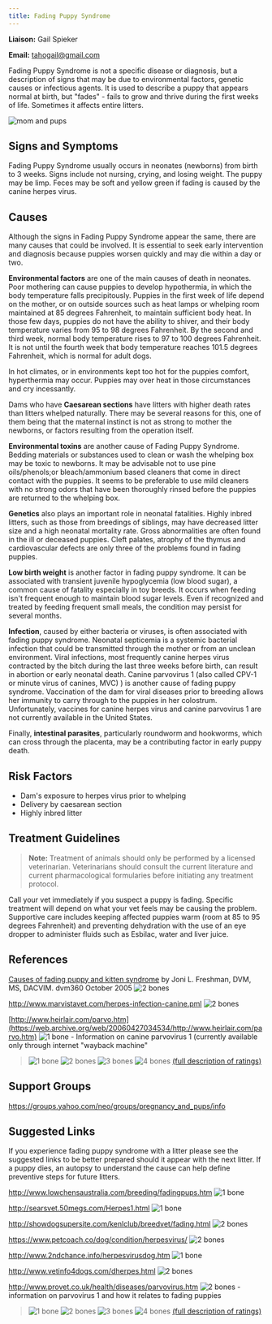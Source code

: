 ```yaml
---
title: Fading Puppy Syndrome
---
```

**Liaison:** Gail Spieker

**Email:** [tahogail@gmail.com](mailto:tahogail@gmail.com)

Fading Puppy Syndrome is not a specific disease or diagnosis, but a
description of signs that may be due to environmental factors, genetic
causes or infectious agents.  It is used to describe a puppy that
appears normal at birth, but "fades" - fails to grow and thrive during
the first weeks of life.  Sometimes it affects entire litters.

![mom and pups](/img/mom_and_pups.jpg)

## Signs and Symptoms

Fading Puppy Syndrome usually occurs in neonates (newborns) from birth
to 3 weeks.  Signs include not nursing, crying, and losing weight.  The
puppy may be limp.  Feces may be soft and yellow green if fading is
caused by the canine herpes virus.

## Causes

Although the signs in Fading Puppy Syndrome appear the same, there are
many causes that could be involved.  It is essential to seek early
intervention and diagnosis because puppies worsen quickly and may die
within a day or two.

**Environmental factors** are one of the main causes of death in
neonates.  Poor mothering can cause puppies to develop hypothermia, in
which the body temperature falls precipitously.  Puppies in the first
week of life depend on the mother, or on outside sources such as heat
lamps or whelping room maintained at 85 degrees Fahrenheit, to maintain
sufficient body heat.  In those few days, puppies do not have the
ability to shiver, and their body temperature varies from 95 to 98
degrees Fahrenheit.  By the second and third week, normal body
temperature rises to 97 to 100 degrees Fahrenheit.  It is not until the
fourth week that body temperature reaches 101.5 degrees Fahrenheit,
which is normal for adult dogs.

In hot climates, or in environments kept too hot for the puppies
comfort, hyperthermia may occur. Puppies may over heat in those
circumstances and cry incessantly.

Dams who have **Caesarean sections** have litters with higher death
rates than litters whelped naturally.  There may be several reasons for
this, one of them being that the maternal instinct is not as strong to
mother the newborns, or factors resulting from the operation itself.

**Environmental toxins** are another cause of Fading Puppy Syndrome.
Bedding materials or substances used to clean or wash the whelping box
may be toxic to newborns.  It may be advisable not to use pine
oils/phenols;or bleach/ammonium based cleaners that come in direct
contact with the puppies. It seems to be preferable to use mild cleaners
with no strong odors that have been thoroughly rinsed before the puppies
are returned to the whelping box.

**Genetics** also plays an important role in neonatal fatalities.
Highly inbred litters, such as those from breedings of siblings, may
have decreased litter size and a high neonatal mortality rate.  Gross
abnormalities are often found in the ill or deceased puppies.  Cleft
palates, atrophy of the thymus and cardiovascular defects are only three
of the problems found in fading puppies.

**Low birth weight** is another factor in fading puppy syndrome.  It can
be associated with transient juvenile hypoglycemia (low blood sugar), a
common cause of fatality especially in toy breeds.  It occurs when
feeding isn't frequent enough to maintain blood sugar levels.  Even if
recognized and treated by feeding frequent small meals, the condition
may persist for several months.

**Infection**, caused by either bacteria or viruses, is often associated
with fading puppy syndrome.  Neonatal septicemia is a systemic bacterial
infection that could be transmitted through the mother or from an
unclean environment.  Viral infections, most frequently canine herpes
virus contracted by the bitch during the last three weeks before birth,
can result in abortion or early neonatal death.  Canine parvovirus 1
(also called CPV-1 or minute virus of canines, MVC) ) is another cause
of fading puppy syndrome. Vaccination of the dam for viral diseases
prior to breeding allows her immunity to carry through to the puppies in
her colostrum.  Unfortunately, vaccines for canine herpes virus and
canine parvovirus 1 are not currently available in the United States.

Finally, **intestinal parasites**, particularly roundworm and hookworms,
which can cross through the placenta, may be a contributing factor in
early puppy death.

## Risk Factors

* Dam's exposure to herpes virus prior to whelping
* Delivery by caesarean section
* Highly inbred litter

## Treatment Guidelines

> **Note:** Treatment of animals should only be performed by a licensed
> veterinarian. Veterinarians should consult the current literature and
> current pharmacological formularies before initiating any treatment
> protocol.

Call your vet immediately if you suspect a puppy is fading.  Specific
treatment will depend on what your vet feels may be causing the
problem.   Supportive care includes keeping affected puppies warm (room
at 85 to 95 degrees Fahrenheit) and preventing dehydration with the use
of an eye dropper to administer fluids such as Esbilac, water and liver
juice.

## References

[Causes of fading puppy and kitten syndrome](https://www.dvm360.com/view/causes-fading-puppy-and-kitten-syndrome)
by Joni L. Freshman, DVM, MS, DACVIM.  dvm360 October
2005 ![2 bones](https://www.samoyedhealthfoundation.org/img/2-bones.gif)

<http://www.marvistavet.com/herpes-infection-canine.pml>
![2 bones](/img/2-bones.gif)

[http://www.heirlair.com/parvo.htm](https://web.archive.org/web/20060427034534/http://www.heirlair.com/parvo.htm)
![1 bone](/img/1-bone.gif) - Information on canine parvovirus 1 (currently available only through
internet "wayback machine"

> ![1 bone](/img/1-bone.gif)
> ![2 bones](/img/2-bones.gif)
> ![3 bones](/img/3-bones.gif)
> ![4 bones](/img/4-bones.gif)
> [(full description of ratings)](/diseases/ratings-what-do-they-mean)

## Support Groups

<https://groups.yahoo.com/neo/groups/pregnancy_and_pups/info>

## Suggested Links

If you experience fading puppy syndrome with a litter please see the
suggested links to be better prepared should it appear with the next
litter.  If a puppy dies, an autopsy to understand the cause can help
define preventive steps for future litters.

<http://www.lowchensaustralia.com/breeding/fadingpups.htm>
![1 bone](/img/1-bone.gif)

<http://searsvet.50megs.com/Herpes1.html>
![1 bone](/img/1-bone.gif)

<http://showdogsupersite.com/kenlclub/breedvet/fading.html>
![2 bones](/img/2-bones.gif)

<https://www.petcoach.co/dog/condition/herpesvirus/>
![2 bones](/img/2-bones.gif)

<http://www.2ndchance.info/herpesvirusdog.htm>
![1 bone](/img/1-bone.gif)

<http://www.vetinfo4dogs.com/dherpes.html>
![2 bones](/img/2-bones.gif)

<http://www.provet.co.uk/health/diseases/parvovirus.htm>
![2 bones](/img/2-bones.gif) - information on parvovirus 1 and how it
relates to fading puppies

> ![1 bone](/img/1-bone.gif)
> ![2 bones](/img/2-bones.gif)
> ![3 bones](/img/3-bones.gif)
> ![4 bones](/img/4-bones.gif)
> [(full description of ratings)](/diseases/ratings-what-do-they-mean)